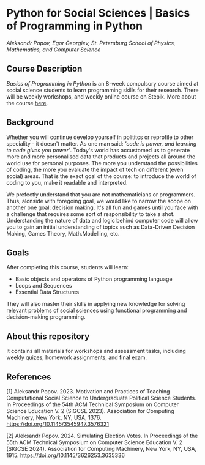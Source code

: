 # Python for Social Sciences | Basics of Programming in Python 

_Aleksandr Popov, Egor Georgiev, St. Petersburg School of Physics, Mathematics, and Computer Science_

## Course Description

_Basics of Programming in Python_ is an 8-week compulsory course aimed at social science students to learn programming skills for their research. There will be weekly workshops, and weekly online course on Stepik. More about the course [here](https://alexpoov.github.io/Py4SC/#/title-slide).

## Background 

Whether you will continue develop yourself in polititcs or reprofile to other speciality - it doesn't matter. As one man said: *'code is power, and learning to code gives you power'*. Today's world has accustomed us to generate more and more personalised data that products and projects all around the world use for personal purposes. The more you understand the possibilities of coding, the more you evaluate the impact of tech on different (even social) areas. That is the exact goal of the course: to introduce the world of coding to you, make it readable and interpreted.

We prefectly understand that you are not mathematicians or programmers. Thus, alonside with foregoing goal, we would like to narrow the scope on another one goal: decision making. It's all fun and games until you face with a challenge that requires some sort of responsibility to take a shot. Understanding the nature of data and logic behind computer code will allow you to gain an initial understanding of topics such as Data-Driven Decision Making, Games Theory, Math.Modelling, etc.

## Goals

After completing this course, students will learn:
* Basic objects and operators of Python programming language
* Loops and Sequences
* Essential Data Structures

They will also master their skills in applying new knowledge for solving relevant problems of social sciences using functional programming and decision-making programming.

## About this repository

It contains all materials for workshops and assessment tasks, including weekly quizes, homework assignments, and final exam. 

## References

[1] Aleksandr Popov. 2023. Motivation and Practices of Teaching Computational Social Science to Undergraduate Political Science Students. In Proceedings of the 54th ACM Technical Symposium on Computer Science Education V. 2 (SIGCSE 2023). Association for Computing Machinery, New York, NY, USA, 1376. https://doi.org/10.1145/3545947.3576321 

[2] Aleksandr Popov. 2024. Simulating Election Votes. In Proceedings of the 55th ACM Technical Symposium on Computer Science Education V. 2 (SIGCSE 2024). Association for Computing Machinery, New York, NY, USA, 1915. https://doi.org/10.1145/3626253.3635336 

